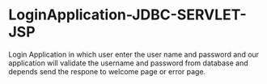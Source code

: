 # LoginApplication-JDBC-SERVLET-JSP
Login Application in which user enter the user name and password and our application will validate the username and password from database and depends send the respone to welcome page or error page.
